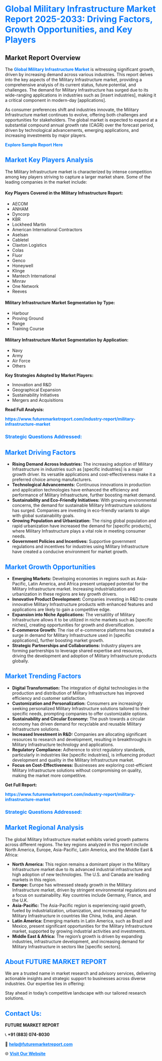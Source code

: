 <h1 style="color: #007BFF;">Global Military Infrastructure Market Report 2025-2033: Driving Factors, Growth Opportunities, and Key Players</h1>

<section id="overview">
<h2>Market Report Overview</h2>
<p>The <a href="https://www.futuremarketreport.com/industry-report/military-infrastructure-market" style="color: #007BFF; text-decoration: none;"><strong>Global Military Infrastructure Market</strong></a> is witnessing significant growth, driven by increasing demand across various industries. This report delves into the key aspects of the Military Infrastructure market, providing a comprehensive analysis of its current status, future potential, and challenges. The demand for Military Infrastructure has surged due to its wide-ranging applications in industries such as [insert industries], making it a critical component in modern-day [applications].</p>
<p>As consumer preferences shift and industries innovate, the Military Infrastructure market continues to evolve, offering both challenges and opportunities for stakeholders. The global market is expected to expand at a substantial compound annual growth rate (CAGR) over the forecast period, driven by technological advancements, emerging applications, and increasing investments by major players.</p>
</section>

<section id="overview">
<p><a href="https://www.futuremarketreport.com/request-sample/reportId=54923" style="color: #007BFF; text-decoration: none;"><strong>Explore Sample Report Here</strong></a></p>
</section>

<section id="key-players">
<h2 style="color: #007BFF;">Market Key Players Analysis</h2>
<p>The Military Infrastructure market is characterized by intense competition among key players striving to capture a larger market share. Some of the leading companies in the market include:</p>
<h4>Key Players Covered in the Military Infrastructure Report:</h4>
<ul><li>AECOM</li><li>ANHAM</li><li>Dyncorp</li><li>KBR</li><li>Lockheed Martin</li><li>American International Contractors</li><li>Aselsan</li><li>Cabletel</li><li>Claxton Logistics</li><li>Colas</li><li>Fluor</li><li>Genco</li><li>Honeywell</li><li>Klinge</li><li>Mantech International</li><li>Minrav</li><li>One Network</li><li>Reeves</li></ul>
<h4>Military Infrastructure Market Segmentation by Type:</h4>
<ul><li>Harbour</li><li>Proving Ground</li><li>Range</li><li>Training Course</li></ul>

<h4>Military Infrastructure Market Segmentation by Application:</h4>
<ul><li>Navy</li><li>Army</li><li>Air Force</li><li>Others</li></ul>
<p><strong>Key Strategies Adopted by Market Players:</strong></p>
<ul>
<li>Innovation and R&D</li>
<li>Geographical Expansion</li>
<li>Sustainability Initiatives</li>
<li>Mergers and Acquisitions</li>
</ul>
</section>

<section>
<p><strong>Read Full Analysis: </strong></p><a href="https://www.futuremarketreport.com/industry-report/military-infrastructure-market" style="color: #007BFF; text-decoration: none;"><strong>https://www.futuremarketreport.com/industry-report/military-infrastructure-market</strong></a>
<h3 style="color: #007BFF;">Strategic Questions Addressed:</h3>
</section>

<section id="driving-factors">
<h2 style="color: #007BFF;">Market Driving Factors</h2>
<ul>
<li><strong>Rising Demand Across Industries:</strong> The increasing adoption of Military Infrastructure in industries such as [specific industries] is a major growth driver. Its versatile applications and cost-effectiveness make it a preferred choice among manufacturers.</li>
<li><strong>Technological Advancements:</strong> Continuous innovations in production and application technologies have enhanced the efficiency and performance of Military Infrastructure, further boosting market demand.</li>
<li><strong>Sustainability and Eco-Friendly Initiatives:</strong> With growing environmental concerns, the demand for sustainable Military Infrastructure solutions has surged. Companies are investing in eco-friendly variants to align with global sustainability goals.</li>
<li><strong>Growing Population and Urbanization:</strong> The rising global population and rapid urbanization have increased the demand for [specific products], where Military Infrastructure plays a vital role in meeting consumer needs.</li>
<li><strong>Government Policies and Incentives:</strong> Supportive government regulations and incentives for industries using Military Infrastructure have created a conducive environment for market growth.</li>
</ul>
</section>

<section id="growth-opportunities">
<h2 style="color: #007BFF;">Market Growth Opportunities</h2>
<ul>
<li><strong>Emerging Markets:</strong> Developing economies in regions such as Asia-Pacific, Latin America, and Africa present untapped potential for the Military Infrastructure market. Increasing industrialization and urbanization in these regions are key growth drivers.</li>
<li><strong>Innovative Product Development:</strong> Companies investing in R&D to create innovative Military Infrastructure products with enhanced features and applications are likely to gain a competitive edge.</li>
<li><strong>Expansion into Niche Applications:</strong> The versatility of Military Infrastructure allows it to be utilized in niche markets such as [specific niches], creating opportunities for growth and diversification.</li>
<li><strong>E-commerce Growth:</strong> The rise of e-commerce platforms has created a surge in demand for Military Infrastructure used in [specific applications], further boosting market growth.</li>
<li><strong>Strategic Partnerships and Collaborations:</strong> Industry players are forming partnerships to leverage shared expertise and resources, driving the development and adoption of Military Infrastructure products globally.</li>
</ul>
</section>

<section id="trending-factors">
<h2 style="color: #007BFF;">Market Trending Factors</h2>
<ul>
<li><strong>Digital Transformation:</strong> The integration of digital technologies in the production and distribution of Military Infrastructure has improved efficiency and customer satisfaction.</li>
<li><strong>Customization and Personalization:</strong> Consumers are increasingly seeking personalized Military Infrastructure solutions tailored to their specific needs, prompting companies to offer customizable options.</li>
<li><strong>Sustainability and Circular Economy:</strong> The push towards a circular economy has driven demand for recyclable and reusable Military Infrastructure solutions.</li>
<li><strong>Increased Investment in R&D:</strong> Companies are allocating significant resources to research and development, resulting in breakthroughs in Military Infrastructure technology and applications.</li>
<li><strong>Regulatory Compliance:</strong> Adherence to strict regulatory standards, particularly in industries like [specific industries], is influencing product development and quality in the Military Infrastructure market.</li>
<li><strong>Focus on Cost-Effectiveness:</strong> Businesses are exploring cost-efficient Military Infrastructure solutions without compromising on quality, making the market more competitive.</li>
</ul>
</section>

<section>
<p><strong>Get Full Report: </strong></p><a href="https://www.futuremarketreport.com/industry-report/military-infrastructure-market" style="color: #007BFF; text-decoration: none;"><strong>https://www.futuremarketreport.com/industry-report/military-infrastructure-market</strong></a>
<h3 style="color: #007BFF;">Strategic Questions Addressed:</h3>
</section>


<section id="regional-analysis">
<h2 style="color: #007BFF;">Market Regional Analysis</h2>
<p>The global Military Infrastructure market exhibits varied growth patterns across different regions. The key regions analyzed in this report include North America, Europe, Asia-Pacific, Latin America, and the Middle East & Africa:</p>
<ul>
<li><strong>North America:</strong> This region remains a dominant player in the Military Infrastructure market due to its advanced industrial infrastructure and high adoption of new technologies. The U.S. and Canada are leading markets in this region.</li>
<li><strong>Europe:</strong> Europe has witnessed steady growth in the Military Infrastructure market, driven by stringent environmental regulations and a focus on sustainability. Key countries include Germany, France, and the U.K.</li>
<li><strong>Asia-Pacific:</strong> The Asia-Pacific region is experiencing rapid growth, fueled by industrialization, urbanization, and increasing demand for Military Infrastructure in countries like China, India, and Japan.</li>
<li><strong>Latin America:</strong> Emerging markets in Latin America, such as Brazil and Mexico, present significant opportunities for the Military Infrastructure market, supported by growing industrial activities and investments.</li>
<li><strong>Middle East & Africa:</strong> The region’s growth is driven by expanding industries, infrastructure development, and increasing demand for Military Infrastructure in sectors like [specific sectors].</li>
</ul>
</section>

<footer>
<h2 style="color: #007BFF;">About FUTURE MARKET REPORT</h2>
<p>We are a trusted name in market research and advisory services, delivering actionable insights and strategic support to businesses across diverse industries. Our expertise lies in offering:</p>

<p>Stay ahead in today’s competitive landscape with our tailored research solutions.</p>

<h2 style="color: #007BFF;">Contact Us:</h2>
<p><strong>FUTURE MARKET REPORT</strong></p>
<p>📞 <strong>+91 (883) 074-8030</strong></p>
<p>📧 <strong><a href="mailto:help@futuremarketreport.com" style="color: #007BFF;">help@futuremarketreport.com</a></strong></p>
<p>🌐 <strong><a href="https://www.futuremarketreport.com/" style="color: #007BFF;">Visit Our Website</a></strong></p>
</footer>